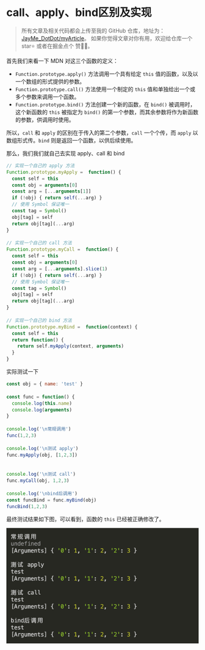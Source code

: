 # call、apply、bind区别及实现


> 所有文章及相关代码都会上传至我的 GitHub 仓库，地址为：[JayMe_DotDot/myArticle](https://github.com/JayMeDotDot/myArticle)。
> 如果你觉得文章对你有用，欢迎给仓库一个 star⭐️ 或者在掘金点个 赞👍🏻。


首先我们来看一下 MDN 对这三个函数的定义：

- `Function.prototype.apply()` 方法调用一个具有给定 `this` 值的函数，以及以一个数组的形式提供的参数。
- `Function.prototype.call()` 方法使用一个制定的 `this` 值和单独给出一个或多个参数来调用一个函数。
- `Function.prototype.bind()` 方法创建一个新的函数，在 `bind()` 被调用时，这个新函数的 `this` 被指定为 `bind()` 的第一个参数，而其余参数将作为新函数的参数，供调用时使用。

所以，`call` 和 `apply` 的区别在于传入的第二个参数，`call` 一个个传，而 `apply` 以数组形式传。`bind` 则是返回一个函数，以供后续使用。

那么，我们我们就自己去实现 apply、call 和 bind


```javascript
// 实现一个自己的 apply 方法
Function.prototype.myApply =  function() {
  const self = this
  const obj = arguments[0]
  const arg = [...arguments[1]]
  if (!obj) { return self(...arg) }
  // 使用 Symbol 保证唯一
  const tag = Symbol()
  obj[tag] = self
  return obj[tag](...arg)
}

// 实现一个自己的 call 方法
Function.prototype.myCall =  function() {
  const self = this
  const obj = arguments[0]
  const arg = [...arguments].slice(1)
  if (!obj) { return self(...arg) }
  // 使用 Symbol 保证唯一
  const tag = Symbol()
  obj[tag] = self
  return obj[tag](...arg)
}

// 实现一个自己的 bind 方法
Function.prototype.myBind =  function(context) {
  const self = this
  return function() {
    return self.myApply(context, arguments)
  }
}
```

实际测试一下

```javascript
const obj = { name: 'test' }

const func = function() {
  console.log(this.name)
  console.log(arguments)
}

console.log('\n常规调用')
func(1,2,3)

console.log('\n测试 apply')
func.myApply(obj, [1,2,3])


console.log('\n测试 call')
func.myCall(obj, 1,2,3)

console.log('\nbind后调用')
const funcBind = func.myBind(obj)
funcBind(1,2,3)
```

最终测试结果如下图，可以看到，函数的 `this` 已经被正确修改了。

![测试效果](./%E6%B5%8B%E8%AF%95%E6%88%AA%E5%9B%BE.png)
